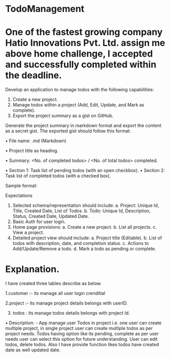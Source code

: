# TodoManagement
# One of the fastest growing company Hatio Innovations Pvt. Ltd. assign me above home challenge, I accepted and successfully completed within the deadline.


Develop an application to manage todos with the following capabilities:

1. Create a new project.
2. Manage todos within a project (Add, Edit, Update, and Mark as complete).
3. Export the project summary as a gist on GitHub.

Generate the project summary in markdown format and export the content as a secret gist.
The exported gist should follow this format:

• File name: <Project title>.md (Markdown)

• Project title as heading.

• Summary: <No. of completed todos> / <No. of total todos> completed.

• Section 1: Task list of pending todos (with an open checkbox).
• Section 2: Task list of completed todos (with a checked box).

Sample format:

Expectations
1. Selected schema/representation should include:
a. Project: Unique Id, Title, Created Date, List of Todos.
b. Todo: Unique Id, Description, Status, Created Date, Updated Date.
2. Basic Auth for user login.
3. Home page provisions:
a. Create a new project.
b. List all projects.
c. View a project.
4. Detailed project view should include:
a. Project title (Editable).
b. List of todos with description, date, and completion status.
c. Actions to Add/Update/Remove a todo.
d. Mark a todo as pending or complete.

# Explanation.
I have created three tables describe as below.

1.customer :- its manage all user login crenditial 

2.project :- its manage project details belongs with userID.

3. todos : its manage todos details belongs with project Id. 

•	Description: - App manage user Todos in project i.e. one user can create multiple project, in single project user can create multiple todos as per project needs. Todos having option like its pending, complete as per user needs user can select this option for future understanding. User can edit todos, delete todos. Also I have provide function likes todos have created date as well updated date.
